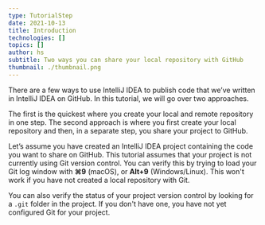 ```yaml
---
type: TutorialStep
date: 2021-10-13
title: Introduction
technologies: []
topics: []
author: hs
subtitle: Two ways you can share your local repository with GitHub
thumbnail: ./thumbnail.png
---
```


There are a few ways to use IntelliJ IDEA to publish code that we’ve written in IntelliJ IDEA on GitHub. In this tutorial, we will go over two approaches. 

The first is the quickest where you create your local and remote repository in one step. The second approach is where you first create your local repository and then, in a separate step, you share your project to GitHub.

Let’s assume you have created an IntelliJ IDEA project containing the code you want to share on GitHub. This tutorial assumes that your project is not currently using Git version control. You can verify this by trying to load your Git log window with **⌘9** (macOS), or **Alt+9** (Windows/Linux). This won't work if you have not created a local repository with Git.

You can also verify the status of your project version control by looking for a `.git` folder in the project. If you don't have one, you have not yet configured Git for your project. 